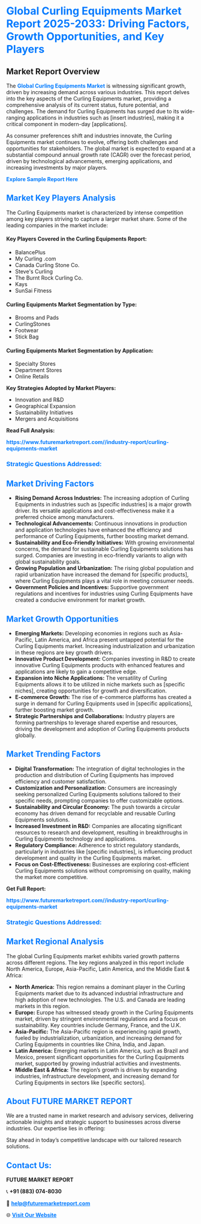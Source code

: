 <h1 style="color: #007BFF;">Global Curling Equipments Market Report 2025-2033: Driving Factors, Growth Opportunities, and Key Players</h1>

<section id="overview">
<h2>Market Report Overview</h2>
<p>The <a href="https://www.futuremarketreport.com//industry-report/curling-equipments-market" style="color: #007BFF; text-decoration: none;"><strong>Global Curling Equipments Market</strong></a> is witnessing significant growth, driven by increasing demand across various industries. This report delves into the key aspects of the Curling Equipments market, providing a comprehensive analysis of its current status, future potential, and challenges. The demand for Curling Equipments has surged due to its wide-ranging applications in industries such as [insert industries], making it a critical component in modern-day [applications].</p>
<p>As consumer preferences shift and industries innovate, the Curling Equipments market continues to evolve, offering both challenges and opportunities for stakeholders. The global market is expected to expand at a substantial compound annual growth rate (CAGR) over the forecast period, driven by technological advancements, emerging applications, and increasing investments by major players.</p>
</section>

<section id="overview">
<p><a href="https://www.futuremarketreport.com//request-sample/reportId=87266" style="color: #007BFF; text-decoration: none;"><strong>Explore Sample Report Here</strong></a></p>
</section>

<section id="key-players">
<h2 style="color: #007BFF;">Market Key Players Analysis</h2>
<p>The Curling Equipments market is characterized by intense competition among key players striving to capture a larger market share. Some of the leading companies in the market include:</p>
<h4>Key Players Covered in the Curling Equipments Report:</h4>
<ul><li>BalancePlus</li><li>My Curling .com</li><li>Canada Curling Stone Co.</li><li>Steve&#039;s Curling</li><li>The Burnt Rock Curling Co.</li><li>Kays</li><li>SunSai Fitness</li></ul>
<h4>Curling Equipments Market Segmentation by Type:</h4>
<ul><li>Brooms and Pads</li><li>CurlingStones</li><li>Footwear</li><li>Stick Bag</li></ul>

<h4>Curling Equipments Market Segmentation by Application:</h4>
<ul><li>Specialty Stores</li><li>Department Stores</li><li>Online Retails</li></ul>
<p><strong>Key Strategies Adopted by Market Players:</strong></p>
<ul>
<li>Innovation and R&D</li>
<li>Geographical Expansion</li>
<li>Sustainability Initiatives</li>
<li>Mergers and Acquisitions</li>
</ul>
</section>

<section>
<p><strong>Read Full Analysis: </strong></p><a href="https://www.futuremarketreport.com//industry-report/curling-equipments-market" style="color: #007BFF; text-decoration: none;"><strong>https://www.futuremarketreport.com//industry-report/curling-equipments-market</strong></a>
<h3 style="color: #007BFF;">Strategic Questions Addressed:</h3>
</section>

<section id="driving-factors">
<h2 style="color: #007BFF;">Market Driving Factors</h2>
<ul>
<li><strong>Rising Demand Across Industries:</strong> The increasing adoption of Curling Equipments in industries such as [specific industries] is a major growth driver. Its versatile applications and cost-effectiveness make it a preferred choice among manufacturers.</li>
<li><strong>Technological Advancements:</strong> Continuous innovations in production and application technologies have enhanced the efficiency and performance of Curling Equipments, further boosting market demand.</li>
<li><strong>Sustainability and Eco-Friendly Initiatives:</strong> With growing environmental concerns, the demand for sustainable Curling Equipments solutions has surged. Companies are investing in eco-friendly variants to align with global sustainability goals.</li>
<li><strong>Growing Population and Urbanization:</strong> The rising global population and rapid urbanization have increased the demand for [specific products], where Curling Equipments plays a vital role in meeting consumer needs.</li>
<li><strong>Government Policies and Incentives:</strong> Supportive government regulations and incentives for industries using Curling Equipments have created a conducive environment for market growth.</li>
</ul>
</section>

<section id="growth-opportunities">
<h2 style="color: #007BFF;">Market Growth Opportunities</h2>
<ul>
<li><strong>Emerging Markets:</strong> Developing economies in regions such as Asia-Pacific, Latin America, and Africa present untapped potential for the Curling Equipments market. Increasing industrialization and urbanization in these regions are key growth drivers.</li>
<li><strong>Innovative Product Development:</strong> Companies investing in R&D to create innovative Curling Equipments products with enhanced features and applications are likely to gain a competitive edge.</li>
<li><strong>Expansion into Niche Applications:</strong> The versatility of Curling Equipments allows it to be utilized in niche markets such as [specific niches], creating opportunities for growth and diversification.</li>
<li><strong>E-commerce Growth:</strong> The rise of e-commerce platforms has created a surge in demand for Curling Equipments used in [specific applications], further boosting market growth.</li>
<li><strong>Strategic Partnerships and Collaborations:</strong> Industry players are forming partnerships to leverage shared expertise and resources, driving the development and adoption of Curling Equipments products globally.</li>
</ul>
</section>

<section id="trending-factors">
<h2 style="color: #007BFF;">Market Trending Factors</h2>
<ul>
<li><strong>Digital Transformation:</strong> The integration of digital technologies in the production and distribution of Curling Equipments has improved efficiency and customer satisfaction.</li>
<li><strong>Customization and Personalization:</strong> Consumers are increasingly seeking personalized Curling Equipments solutions tailored to their specific needs, prompting companies to offer customizable options.</li>
<li><strong>Sustainability and Circular Economy:</strong> The push towards a circular economy has driven demand for recyclable and reusable Curling Equipments solutions.</li>
<li><strong>Increased Investment in R&D:</strong> Companies are allocating significant resources to research and development, resulting in breakthroughs in Curling Equipments technology and applications.</li>
<li><strong>Regulatory Compliance:</strong> Adherence to strict regulatory standards, particularly in industries like [specific industries], is influencing product development and quality in the Curling Equipments market.</li>
<li><strong>Focus on Cost-Effectiveness:</strong> Businesses are exploring cost-efficient Curling Equipments solutions without compromising on quality, making the market more competitive.</li>
</ul>
</section>

<section>
<p><strong>Get Full Report: </strong></p><a href="https://www.futuremarketreport.com//industry-report/curling-equipments-market" style="color: #007BFF; text-decoration: none;"><strong>https://www.futuremarketreport.com//industry-report/curling-equipments-market</strong></a>
<h3 style="color: #007BFF;">Strategic Questions Addressed:</h3>
</section>


<section id="regional-analysis">
<h2 style="color: #007BFF;">Market Regional Analysis</h2>
<p>The global Curling Equipments market exhibits varied growth patterns across different regions. The key regions analyzed in this report include North America, Europe, Asia-Pacific, Latin America, and the Middle East & Africa:</p>
<ul>
<li><strong>North America:</strong> This region remains a dominant player in the Curling Equipments market due to its advanced industrial infrastructure and high adoption of new technologies. The U.S. and Canada are leading markets in this region.</li>
<li><strong>Europe:</strong> Europe has witnessed steady growth in the Curling Equipments market, driven by stringent environmental regulations and a focus on sustainability. Key countries include Germany, France, and the U.K.</li>
<li><strong>Asia-Pacific:</strong> The Asia-Pacific region is experiencing rapid growth, fueled by industrialization, urbanization, and increasing demand for Curling Equipments in countries like China, India, and Japan.</li>
<li><strong>Latin America:</strong> Emerging markets in Latin America, such as Brazil and Mexico, present significant opportunities for the Curling Equipments market, supported by growing industrial activities and investments.</li>
<li><strong>Middle East & Africa:</strong> The region’s growth is driven by expanding industries, infrastructure development, and increasing demand for Curling Equipments in sectors like [specific sectors].</li>
</ul>
</section>

<footer>
<h2 style="color: #007BFF;">About FUTURE MARKET REPORT</h2>
<p>We are a trusted name in market research and advisory services, delivering actionable insights and strategic support to businesses across diverse industries. Our expertise lies in offering:</p>

<p>Stay ahead in today’s competitive landscape with our tailored research solutions.</p>

<h2 style="color: #007BFF;">Contact Us:</h2>
<p><strong>FUTURE MARKET REPORT</strong></p>
<p>📞 <strong>+91 (883) 074-8030</strong></p>
<p>📧 <strong><a href="mailto:help@futuremarketreport.com" style="color: #007BFF;">help@futuremarketreport.com</a></strong></p>
<p>🌐 <strong><a href="https://www.futuremarketreport.com/" style="color: #007BFF;">Visit Our Website</a></strong></p>
</footer>
